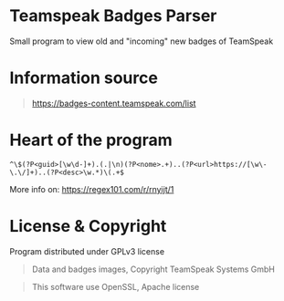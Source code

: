 # Teamspeak Badges Parser

Small program to view old and "incoming" new badges of TeamSpeak

# Information source

> https://badges-content.teamspeak.com/list

# Heart of the program

```regex
^\$(?P<guid>[\w\d-]+).(.|\n)(?P<nome>.+)..(?P<url>https://[\w\-\.\/]+)..(?P<desc>\w.*)\(.+$
```

More info on: https://regex101.com/r/rnyijt/1


# License & Copyright

Program distributed under GPLv3 license

> Data and badges images, Copyright TeamSpeak Systems GmbH

> This software use OpenSSL, Apache license